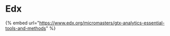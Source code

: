 # Edx

{% embed url="https://www.edx.org/micromasters/gtx-analytics-essential-tools-and-methods" %}



